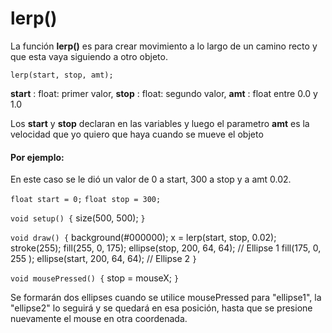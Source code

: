 # lerp()

La función **lerp()** es para crear movimiento a lo largo de un camino recto y que esta vaya siguiendo a otro objeto.

```
lerp(start, stop, amt);
```

**start** : float: primer valor, **stop** : float: segundo valor, **amt** : float entre 0.0 y 1.0

Los **start** y **stop** declaran en las variables y luego el parametro **amt** es la velocidad que yo quiero que haya cuando se mueve el objeto

#### Por ejemplo:

En este caso se le dió un valor de 0 a start, 300 a stop y a amt 0.02.

`float start = 0;`
`float stop = 300;`

`void setup() {`
  size(500, 500);
`}`

`void draw() {`
  background(#000000);
  x = lerp(start, stop, 0.02);
  stroke(255);
  fill(255, 0, 175);
  ellipse(stop, 200, 64, 64); // Ellipse 1
  fill(175, 0, 255 );
  ellipse(start, 200, 64, 64); // Ellipse 2
`}`

`void mousePressed() {`
  stop = mouseX;
`}`

Se formarán dos ellipses cuando se utilice mousePressed para "ellipse1", la "ellipse2" lo seguirá y se quedará en esa posición, hasta que se presione nuevamente el mouse en otra coordenada.


